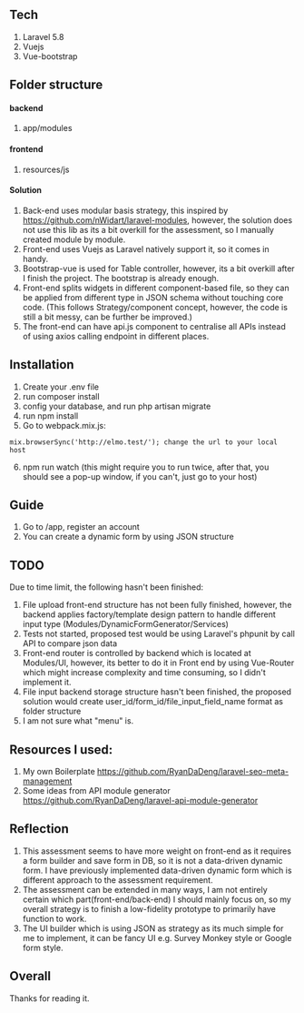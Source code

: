 ## Tech
1. Laravel 5.8
2. Vuejs
3. Vue-bootstrap


## Folder structure

#### backend
1. app/modules

#### frontend
1. resources/js

#### Solution
1. Back-end uses modular basis strategy, this inspired by https://github.com/nWidart/laravel-modules, however, the solution does not use this lib as its a bit overkill for the assessment, so I manually created module by module. 
2. Front-end uses Vuejs as Laravel natively support it, so it comes in handy.
3. Bootstrap-vue is used for Table controller, however, its a bit overkill after I finish the project. The bootstrap is already enough.
4. Front-end splits widgets in different component-based file, so they can be applied from different type in JSON schema without touching core code. (This follows Strategy/component concept, however, the code is still a bit messy, can be further be improved.)
5. The front-end can have api.js component to centralise all APIs instead of using axios calling endpoint in different places.

## Installation
1. Create your .env file
2. run composer install
3. config your database, and run php artisan migrate
4. run npm install
5. Go to webpack.mix.js:

````
mix.browserSync('http://elmo.test/'); change the url to your local host
````
6. npm run watch (this might require you to run twice, after that, you should see a pop-up window, if you can't, just go to your host)


## Guide
1. Go to /app, register an account 
2. You can create a dynamic form by using JSON structure


## TODO
Due to time limit, the following hasn't been finished:

1. File upload front-end structure has not been fully finished, however, the backend applies factory/template design pattern to handle different input type (Modules/DynamicFormGenerator/Services)
2. Tests not started, proposed test would be using Laravel's phpunit by call API to compare json data
3. Front-end router is controlled by backend which is located at Modules/UI, however, its better to do it in Front end by using Vue-Router which might increase complexity and time consuming, so I didn't implement it.
4. File input backend storage structure hasn't been finished, the proposed solution would create user_id/form_id/file_input_field_name format as folder structure
5. I am not sure what "menu" is.

## Resources I used:
1. My own Boilerplate https://github.com/RyanDaDeng/laravel-seo-meta-management
2. Some ideas from API module generator https://github.com/RyanDaDeng/laravel-api-module-generator


## Reflection
1. This assessment seems to have more weight on front-end as it requires a form builder and save form in DB, so it is not a data-driven dynamic form. I have previously implemented data-driven dynamic form which is different approach to the assessment requirement.
2. The assessment can be extended in many ways, I am not entirely certain which part(front-end/back-end) I should mainly focus on, so my overall strategy is to finish a low-fidelity prototype to primarily have function to work.
3. The UI builder which is using JSON as strategy as its much simple for me to implement, it can be fancy UI e.g. Survey Monkey style or Google form style.

## Overall
Thanks for reading it.

